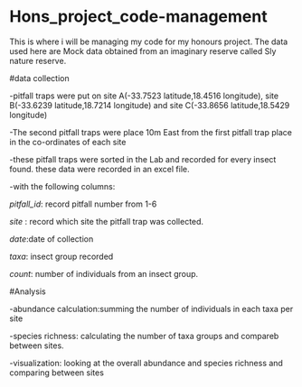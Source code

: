 # Hons_project_code-management
This is where i will be managing my code for my honours project.
The data used here are Mock data obtained from an imaginary reserve called Sly nature reserve.

#data collection

-pitfall traps were put on site A(-33.7523 latitude,18.4516 longitude), site B(-33.6239 latitude,18.7214
 longitude) and site C(-33.8656	 latitude,18.5429 longitude)
 
-The second pitfall traps were place 10m East from the first pitfall trap place in the co-ordinates of each site

-these pitfall traps were sorted in the Lab and recorded for every insect found. these data were recorded in an excel file.

-with the following columns:

*pitfall_id*: record pitfall number from 1-6

*site* : record which site the pitfall trap was collected.

*date*:date of collection

*taxa*: insect group recorded

*count*: number of individuals from an insect group.

#Analysis

-abundance calculation:summing the number of individuals in each taxa per site

-species richness: calculating the number of taxa groups and compareb between sites.

-visualization: looking at the overall abundance and species richness and comparing between sites